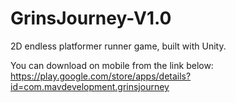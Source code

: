 # GrinsJourney-V1.0
2D endless platformer runner game, built with Unity.

You can download on mobile from the link below:
https://play.google.com/store/apps/details?id=com.mavdevelopment.grinsjourney
